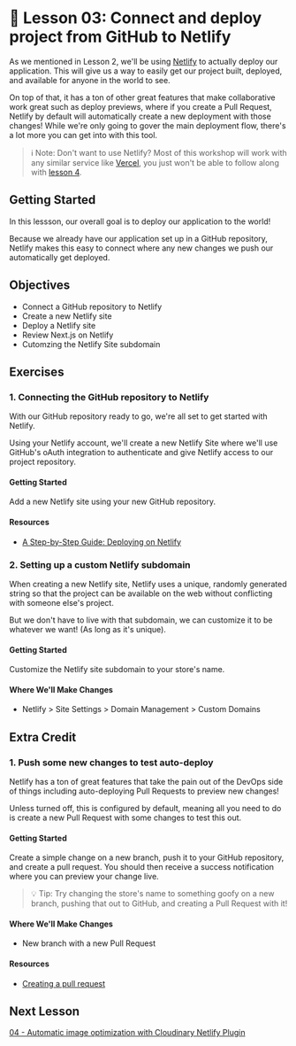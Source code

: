 # 📓 Lesson 03: Connect and deploy project from GitHub to Netlify

As we mentioned in Lesson 2, we'll be using [Netlify](https://netlify.com/) to actually deploy our application. This will give us a way to easily get our project built, deployed, and available for anyone in the world to see.

On top of that, it has a ton of other great features that make collaborative work great such as deploy previews, where if you create a Pull Request, Netlify by default will automatically create a new deployment with those changes! While we're only going to gover the main deployment flow, there's a lot more you can get into with this tool.

> ℹ️ Note: Don't want to use Netlify? Most of this workshop will work with any similar service like [Vercel](https://vercel.com/), you just won't be able to follow along with [lesson 4](https://github.com/colbyfayock/media-ecommerce-workshop/blob/main/lessons/04%20-%20Automatic%20image%20optimization%20with%20Cloudinary%20Netlify%20Plugin.md).

## Getting Started

In this lessson, our overall goal is to deploy our application to the world!

Because we already have our application set up in a GitHub repository, Netlify makes this easy to connect where any new changes we push our automatically get deployed.

## Objectives
* Connect a GitHub repository to Netlify
* Create a new Netlify site
* Deploy a Netlify site
* Review Next.js on Netlify
* Cutomzing the Netlify Site subdomain

## Exercises

### 1. Connecting the GitHub repository to Netlify

With our GitHub repository ready to go, we're all set to get started with Netlify.

Using your Netlify account, we'll create a new Netlify Site where we'll use GitHub's oAuth integration to authenticate and give Netlify access to our project repository.

#### Getting Started

Add a new Netlify site using your new GitHub repository.

#### Resources
* [A Step-by-Step Guide: Deploying on Netlify](https://www.netlify.com/blog/2016/09/29/a-step-by-step-guide-deploying-on-netlify/)

### 2. Setting up a custom Netlify subdomain

When creating a new Netlify site, Netlify uses a unique, randomly generated string so that the project can be available on the web without conflicting with someone else's project.

But we don't have to live with that subdomain, we can customize it to be whatever we want! (As long as it's unique).

#### Getting Started

Customize the Netlify site subdomain to your store's name.

#### Where We'll Make Changes

* Netlify > Site Settings > Domain Management > Custom Domains

## Extra Credit

### 1. Push some new changes to test auto-deploy

Netlify has a ton of great features that take the pain out of the DevOps side of things including auto-deploying Pull Requests to preview new changes!

Unless turned off, this is configured by default, meaning all you need to do is create a new Pull Request with some changes to test this out.

#### Getting Started

Create a simple change on a new branch, push it to your GitHub repository, and create a pull request. You should then receive a success notification where you can preview your change live.

> 💡 Tip: Try changing the store's name to something goofy on a new branch, pushing that out to GitHub, and creating a Pull Request with it!

#### Where We'll Make Changes
* New branch with a new Pull Request

#### Resources
* [Creating a pull request](https://docs.github.com/en/github/collaborating-with-pull-requests/proposing-changes-to-your-work-with-pull-requests/creating-a-pull-request)

## Next Lesson

[04 - Automatic image optimization with Cloudinary Netlify Plugin](https://github.com/colbyfayock/media-ecommerce-workshop/blob/main/lessons/04%20-%20Automatic%20image%20optimization%20with%20Cloudinary%20Netlify%20Plugin.md)
